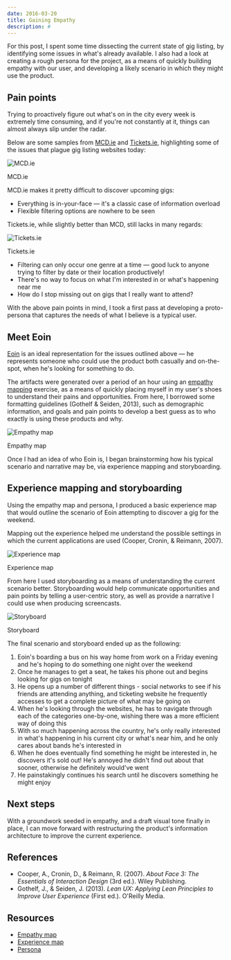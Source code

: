 ```yaml
---
date: 2016-03-20
title: Gaining Empathy
description: #
---
```


For this post, I spent some time dissecting the current state of gig listing, by
identifying some issues in what's already available. I also had a look at
creating a rough persona for the project, as a means of quickly building empathy
with our user, and developing a likely scenario in which they might use the
product.

## Pain points

Trying to proactively figure out what's on in the city every week is extremely
time consuming, and if you're not constantly at it, things can almost always
slip under the radar.

Below are some samples from [MCD.ie](http://www.mcd.ie/listings/) and
[Tickets.ie](http://www.tickets.ie/events.aspx/category/Music/1), highlighting
some of the issues that plague gig listing websites today:

![MCD.ie](../images/pages/gaining-empathy/MCD.ie.png)

<figcaption>MCD.ie</figcaption>

MCD.ie makes it pretty difficult to discover upcoming gigs:

* Everything is in-your-face — it's a classic case of information overload
* Flexible filtering options are nowhere to be seen

Tickets.ie, while slightly better than MCD, still lacks in many regards:

![Tickets.ie](../images/pages/gaining-empathy/Tickets.ie.png)

<figcaption>Tickets.ie</figcaption>

* Filtering can only occur one genre at a time — good luck to anyone trying to
  filter by date or their location productively!
* There's no way to focus on what I'm interested in or what's happening near me
* How do I stop missing out on gigs that I really want to attend?

With the above pain points in mind, I took a first pass at developing a
proto-persona that captures the needs of what I believe is a typical user.

## Meet Eoin

[Eoin](https://drive.google.com/open?id=0BzA9UyHASmcNNlhldnFENlJOUmc) is an
ideal representation for the issues outlined above — he represents someone who
could use the product both casually and on-the-spot, when he's looking for
something to do.

The artifacts were generated over a period of an hour using an
[empathy mapping](https://dschool.stanford.edu/wp-content/themes/dschool/method-cards/empathy-map.pdf)
exercise, as a means of quickly placing myself in my user's shoes to understand
their pains and opportunities. From here, I borrowed some formatting guidelines
(Gothelf & Seiden, 2013), such as demographic information, and goals and pain
points to develop a best guess as to who exactly is using these products and
why.

![Empathy map](../images/pages/gaining-empathy/Empathy-map.jpg)

<figcaption>Empathy map</figcaption>

Once I had an idea of who Eoin is, I began brainstorming how his typical
scenario and narrative may be, via experience mapping and storyboarding.

## Experience mapping and storyboarding

Using the empathy map and persona, I produced a basic experience map that would
outline the scenario of Eoin attempting to discover a gig for the weekend.

Mapping out the experience helped me understand the possible settings in which
the current applications are used (Cooper, Cronin, & Reimann, 2007).

![Experience map](../images/pages/gaining-empathy/Experience-map.jpg)

<figcaption>Experience map</figcaption>

From here I used storyboarding as a means of understanding the current scenario
better. Storyboarding would help communicate opportunities and pain points by
telling a user-centric story, as well as provide a narrative I could use when
producing screencasts.

![Storyboard](../images/pages/gaining-empathy/Storyboard.jpg)

<figcaption>Storyboard</figcaption>

The final scenario and storyboard ended up as the following:

1. Eoin's boarding a bus on his way home from work on a Friday evening and he's
   hoping to do something one night over the weekend
2. Once he manages to get a seat, he takes his phone out and begins looking for
   gigs on tonight
3. He opens up a number of different things - social networks to see if his
   friends are attending anything, and ticketing website he frequently accesses
   to get a complete picture of what may be going on
4. When he's looking through the websites, he has to navigate through each of
   the categories one-by-one, wishing there was a more efficient way of doing
   this
5. With so much happening across the country, he's only really interested in
   what's happening in his current city or what's near him, and he only cares
   about bands he's interested in
6. When he does eventually find something he might be interested in, he
   discovers it's sold out! He's annoyed he didn't find out about that sooner,
   otherwise he definitely would've went
7. He painstakingly continues his search until he discovers something he might
   enjoy

## Next steps

With a groundwork seeded in empathy, and a draft visual tone finally in place, I
can move forward with restructuring the product's information architecture to
improve the current experience.

## References

* Cooper, A., Cronin, D., & Reimann, R. (2007). _About Face 3: The Essentials of
  Interaction Design_ (3rd ed.). Wiley Publishing.
* Gothelf, J., & Seiden, J. (2013). _Lean UX: Applying Lean Principles to
  Improve User Experience_ (First ed.). O'Reilly Media.

## Resources

* [Empathy map](https://drive.google.com/open?id=1khtyToAAB-aDxGTFHV9nsUqCNZ5flrX0AA)
* [Experience map](https://drive.google.com/open?id=1KEw7yeCZFdgINj0N_u0EtsAZgEnSSR9dcA)
* [Persona](https://drive.google.com/open?id=0BzA9UyHASmcNNlhldnFENlJOUmc)
